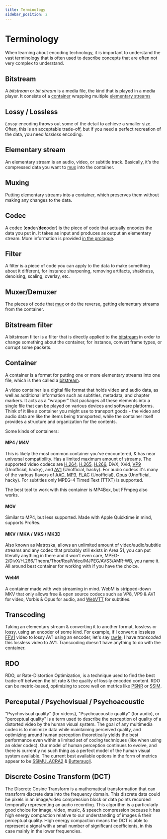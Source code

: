 ```yaml
---
title: Terminology
sidebar_position: 2
---
```


# Terminology
When learning about encoding technology, it is important to understand the vast terminology that is often used to describe concepts that are often not very complex to understand.

## Bitstream
A *bitstream* or *bit stream* is a media file, the kind that is played in a media player. It consists of a [container](#container) wrapping multiple [elementary streams](#elementary-stream)

## Lossy / Lossless
*Lossy* encoding throws out some of the detail to achieve a smaller size. Often, this is an acceptable trade-off, but if you need a perfect recreation of the data, you need *lossless* encoding.

## Elementary stream
An elementary stream is an audio, video, or subtitle track. Basically, it's the compressed data you want to [mux](#muxing) into the container.

## Muxing
Putting elementary streams into a container, which preserves them without making any changes to the data.

## Codec
A codec (**co**der/**dec**oder) is the piece of code that actually encodes the data you put in. It takes as input and produces as output an elementary stream. More information is provided [in the prologue](../introduction/prologue.md/#what-is-a-codec).

## Filter
A filter is a piece of code you can apply to the data to make something about it different, for instance sharpening, removing artifacts, shakiness, denoising, scaling, overlay, etc.

## Muxer/Demuxer
The pieces of code that [mux](#muxing) or do the reverse, getting elementary streams from the container.

## Bitstream filter
A bitstream filter is a filter that is directly applied to the [bitstream](#bitstream) in order to change something about the container, for instance, convert frame types, or corrupt some packets.

## Container
A container is a format for putting one or more elementary streams into one file, which is then called a [bitstream](#bitstream).

A video container is a digital file format that holds video and audio data, as well as additional information such as subtitles, metadata, and chapter markers. It acts as a "wrapper" that packages all these elements into a single file that can be played on various devices and software platforms. Think of it like a container you might use to transport goods - the video and audio data are like the items being transported, while the container itself provides a structure and organization for the contents.

Some kinds of containers:

#### MP4 / M4V

This is likely the most common container you've encountered, & has near universal compatibility. Has a limited maximum amount of streams. The supported video codecs are [H.264](../video/AVC.md), [H.265](../video/HEVC.md), [H.266](../video/VVC.md), DivX, Xvid, [VP9](../video/VP9.md) (Unofficial, hacky), and [AV1](../video/AV1.md) (Unofficial, hacky). For audio codecs it's many of the various flavors of [AAC](../audio/AAC.md), [MP3](../audio/MP3.md), [FLAC](../audio/FLAC.md) (Unofficial), [Opus](../audio/Opus.md) (Unofficial, hacky). For subtitles only MPEG-4 Timed Text (TTXT) is supported.

The best tool to work with this container is MP4Box, but FFmpeg also works.

#### MOV

Similar to MP4, but less supported. Made with Apple Quicktime in mind, supports ProRes.

#### MKV / MKA / MKS / MK3D

Also known as Matroska, allows an unlimited amount of video/audio/subtitle streams and any codec that probably still exists in Area 51, you can put literally anything in there and it won't even care, MPEG-2/DivX/H.266/Theora/Thor/RealVideo/MJPEG/AVS3/AMR-WB, you name it. All around best container for working with if you have the choice.

#### WebM

A container made with web streaming in mind. WebM is stripped-down MKV that only allows free & open source codecs such as VP8, VP9 & AV1 for video, Vorbis & Opus for audio, and [WebVTT](../subtitles/webvtt.md) for subtitles.

## Transcoding
Taking an elementary stream & converting it to another format, lossless or lossy, using an encoder of some kind. For example, if I convert a lossless [FFV1](../video/FFV1.md) video to lossy AV1 using an encoder, let's say [rav1e](../encoders/rav1e.md), I have *transcoded* this lossless video to AV1. Transcoding doesn't have anything to do with the container.

## RDO
RDO, or Rate-Distortion Optimization, is a technique used to find the best trade-off between the bit rate & the quality of lossily encoded content. RDO can be metric-based, optimizing to score well on metrics like [PSNR](../metrics/PSNR.md) or [SSIM](../metrics/SSIM.md).

## Perceputal / Psychovisual / Psychoacoustic
"Psychovisual quality" (for videos), "Psychoacoustic quality" (for audio), or "perceptual quality" is a term used to describe the perception of quality of a distorted video by the human visual system. The goal of any multimedia codec is to minimize data while maintaining perceived quality, and optimizing around human perception theoretically yields the best performance even within a limited set of coding techniques (like when using an older codec). Our model of human perception continues to evolve, and there is currently no such thing as a perfect model of the human visual system available. The current best available options in the form of metrics appear to be [SSIMULACRA2](../metrics/SSIMULACRA2.md) & [Butteraugli](../metrics/butteraugli.md).

## Discrete Cosine Transform (DCT)
The Discrete Cosine Transform is a mathematical transformation that can transform discrete data into the frequency domain. This discrete data could be pixels in an image/video compression block or data points recorded temporally representing an audio recording. This algorithm is a particularly good choice for image, video, music, & speech compression because it has high energy compaction relative to our understanding of images & their perceptual quality. High energy compaction means the DCT is able to represent a signal with a small number of significant coefficients, in this case mainly in the lower frequencies. 